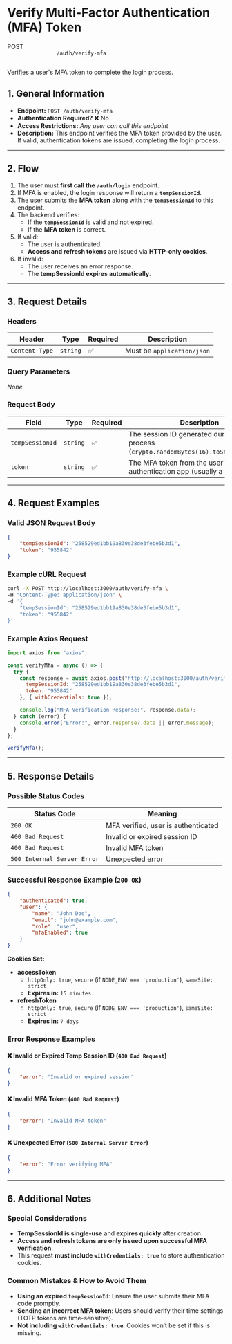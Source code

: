 # **Verify Multi-Factor Authentication (MFA) Token**  

<div class="route-container post">
    <div class="endpoint-main">
        <span class="endpoint-type">POST</span>
        <code class="endpoint-code">
                /auth/verify-mfa
        </code>
    </div>
    <p class="endpoint-description">Verifies a user's MFA token to complete the login process.</p>
</div>


## **1. General Information**
- **Endpoint:** `POST /auth/verify-mfa`
- **Authentication Required?** ❌ No
- **Access Restrictions:** _Any user can call this endpoint_
- **Description:** This endpoint verifies the MFA token provided by the user. If valid, authentication tokens are issued, completing the login process.

---

## **2. Flow**
1. The user must **first call the `/auth/login`** endpoint.
2. If MFA is enabled, the login response will return a **`tempSessionId`**.
3. The user submits the **MFA token** along with the **`tempSessionId`** to this endpoint.
4. The backend verifies:
   - If the **`tempSessionId`** is valid and not expired.
   - If the **MFA token** is correct.
5. If valid:
   - The user is authenticated.
   - **Access and refresh tokens** are issued via **HTTP-only cookies**.
6. If invalid:
   - The user receives an error response.
   - The **tempSessionId expires automatically**.

---

## **3. Request Details**
### **Headers**  
| Header          | Type    | Required | Description |
|---------------|---------|----------|------------|
| `Content-Type` | `string` | ✅ | Must be `application/json` |

### **Query Parameters**  
_None._

### **Request Body**  
| Field | Type | Required | Description |
|-------|------|----------|------------|
| `tempSessionId` | `string` | ✅ | The session ID generated during the login process (`crypto.randomBytes(16).toString('hex')`). |
| `token` | `string` | ✅ | The MFA token from the user's authentication app (usually a 6-digit code). |

---

## **4. Request Examples**
### **Valid JSON Request Body**
```json
{
    "tempSessionId": "258529ed1bb19a830e38de3febe5b3d1",
    "token": "955842"
}
```

### **Example cURL Request**
```sh
curl -X POST http://localhost:3000/auth/verify-mfa \
-H "Content-Type: application/json" \
-d '{
    "tempSessionId": "258529ed1bb19a830e38de3febe5b3d1",
    "token": "955842"
}'
```

### **Example Axios Request**
```javascript
import axios from "axios";

const verifyMfa = async () => {
  try {
    const response = await axios.post("http://localhost:3000/auth/verify-mfa", {
      tempSessionId: "258529ed1bb19a830e38de3febe5b3d1",
      token: "955842"
    }, { withCredentials: true });

    console.log("MFA Verification Response:", response.data);
  } catch (error) {
    console.error("Error:", error.response?.data || error.message);
  }
};

verifyMfa();
```

---

## **5. Response Details**
### **Possible Status Codes**
| Status Code | Meaning |
|-------------|---------|
| `200 OK` | MFA verified, user is authenticated |
| `400 Bad Request` | Invalid or expired session ID |
| `400 Bad Request` | Invalid MFA token |
| `500 Internal Server Error` | Unexpected error |

### **Successful Response Example (`200 OK`)**
```json
{
    "authenticated": true,
    "user": {
        "name": "John Doe",
        "email": "john@example.com",
        "role": "user",
        "mfaEnabled": true
    }
}
```
**Cookies Set:**
- **accessToken**  
  - `httpOnly: true`, `secure` (if `NODE_ENV === 'production'`), `sameSite: strict`  
  - **Expires in:** `15 minutes`
- **refreshToken**  
  - `httpOnly: true`, `secure` (if `NODE_ENV === 'production'`), `sameSite: strict`  
  - **Expires in:** `7 days`

### **Error Response Examples**
#### ❌ **Invalid or Expired Temp Session ID (`400 Bad Request`)**
```json
{
    "error": "Invalid or expired session"
}
```

#### ❌ **Invalid MFA Token (`400 Bad Request`)**
```json
{
    "error": "Invalid MFA token"
}
```

#### ❌ **Unexpected Error (`500 Internal Server Error`)**
```json
{
    "error": "Error verifying MFA"
}
```

---

## **6. Additional Notes**
### **Special Considerations**
- **TempSessionId is single-use** and **expires quickly** after creation.
- **Access and refresh tokens are only issued upon successful MFA verification**.
- This request **must include `withCredentials: true`** to store authentication cookies.

### **Common Mistakes & How to Avoid Them**
- **Using an expired `tempSessionId`**: Ensure the user submits their MFA code promptly.
- **Sending an incorrect MFA token**: Users should verify their time settings (TOTP tokens are time-sensitive).
- **Not including `withCredentials: true`**: Cookies won’t be set if this is missing.
